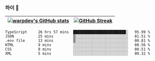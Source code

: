 
### 하이 👋
[![warpdev's GitHub stats](https://github-readme-stats.vercel.app/api?username=warpdev&show_icons=true&theme=vue-dark)](#) |[![GitHub Streak](https://github-readme-streak-stats.herokuapp.com/?user=warpdev&theme=dark)](#)
--- | --- |
<!--START_SECTION:waka-->

```text
TypeScript     26 hrs 57 mins  ████████████████████████░   95.99 %
JSON           25 mins         ▒░░░░░░░░░░░░░░░░░░░░░░░░   01.51 %
.env file      13 mins         ▒░░░░░░░░░░░░░░░░░░░░░░░░   00.81 %
HTML           9 mins          ░░░░░░░░░░░░░░░░░░░░░░░░░   00.56 %
CSS            8 mins          ░░░░░░░░░░░░░░░░░░░░░░░░░   00.51 %
XML            5 mins          ░░░░░░░░░░░░░░░░░░░░░░░░░   00.32 %
```

<!--END_SECTION:waka-->

<!--
**warpdev/warpdev** is a ✨ _special_ ✨ repository because its `README.md` (this file) appears on your GitHub profile.

Here are some ideas to get you started:

- 🔭 I’m currently working on ...
- 🌱 I’m currently learning ...
- 👯 I’m looking to collaborate on ...
- 🤔 I’m looking for help with ...
- 💬 Ask me about ...
- 📫 How to reach me: ...
- 😄 Pronouns: ...
- ⚡ Fun fact: ...
-->
